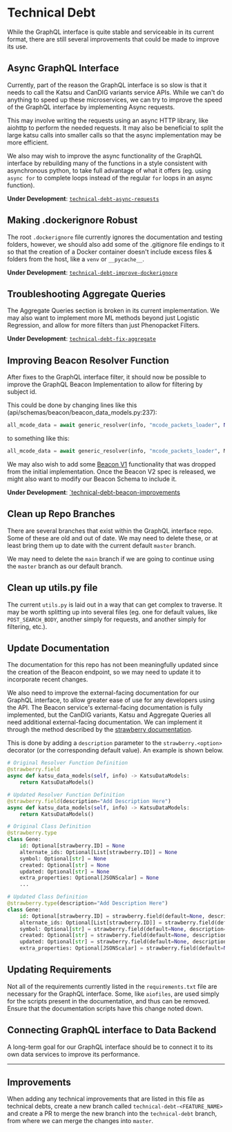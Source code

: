 # Technical Debt

While the GraphQL interface is quite stable and serviceable in its current format, there are still several improvements that could be made to improve its use.

## Async GraphQL Interface

Currently, part of the reason the GraphQL interface is so slow is that it needs to call the Katsu and CanDIG variants service APIs. While we can't do anything to speed up these microservices, we can try to improve the speed of the GraphQL interface by implementing Async requests.

This may involve writing the requests using an async HTTP library, like aiohttp to perform the needed requests. It may also be beneficial to split the large katsu calls into smaller calls so that the async implementation may be more efficient.

We also may wish to improve the async functionality of the GraphQL interface by rebuilding many of the functions in a style consistent with asynchronous python, to take full advantage of what it offers (eg. using `async for` to complete loops instead of the regular `for` loops in an async function).

**Under Development**: [`technical-debt-async-requests`](https://github.com/CanDIG/GraphQL-interface/tree/technical-debt-async-requests)

## Making .dockerignore Robust

The root `.dockerignore` file currently ignores the documentation and testing folders, however, we should also add some of the .gitignore file endings to it so that the creation of a Docker container doesn't include excess files & folders from the host, like a `venv` or `__pycache__`.

**Under Development**: [`technical-debt-improve-dockerignore`](https://github.com/CanDIG/GraphQL-interface/tree/technical-debt-improve-dockerignore)

## Troubleshooting Aggregate Queries

The Aggregate Queries section is broken in its current implementation. We may also want to implement more ML methods beyond just Logistic Regression, and allow for more filters than just Phenopacket Filters.

**Under Development**: [`technical-debt-fix-aggregate`](https://github.com/CanDIG/GraphQL-interface/tree/technical-debt-fix-aggregate)

## Improving Beacon Resolver Function

After fixes to the GraphQL interface filter, it should now be possible to improve the GraphQL Beacon Implementation to allow for filtering by subject id.

This could be done by changing lines like this (api/schemas/beacon/beacon_data_models.py:237):

```python
all_mcode_data = await generic_resolver(info, "mcode_packets_loader", None, MCodePacket)
```

to something like this:

```python
all_mcode_data = await generic_resolver(info, "mcode_packets_loader", MCodePacketInputType(...), MCodePacket)
```

We may also wish to add some [Beacon V1](https://github.com/ga4gh-beacon/specification/blob/master/beacon.md/#query-endpoint) functionality that was dropped from the initial implementation. Once the Beacon V2 spec is released, we might also want to modify our Beacon Schema to include it.

**Under Development**: [`technical-debt-beacon-improvements](https://github.com/CanDIG/GraphQL-interface/tree/technical-debt-beacon-improvements)

## Clean up Repo Branches

There are several branches that exist within the GraphQL interface repo. Some of these are old and out of date. We may need to delete these, or at least bring them up to date with the current default `master` branch.

We may need to delete the `main` branch if we are going to continue using the `master` branch as our default branch.

## Clean up utils.py file

The current `utils.py` is laid out in a way that can get complex to traverse. It may be worth splitting up into several files (eg. one for default values, like `POST_SEARCH_BODY`, another simply for requests, and another simply for filtering, etc.).

## Update Documentation

The documentation for this repo has not been meaningfully updated since the creation of the Beacon endpoint, so we may need to update it to incorporate recent changes.

We also need to improve the external-facing documentation for our GraphQL interface, to allow greater ease of use for any developers using the API. The Beacon service's external-facing documentation is fully implemented, but the CanDIG variants, Katsu and Aggregate Queries all need additional external-facing documentation. We can implement it through the method described by the [strawberry documentation](https://strawberry.rocks/docs/types/input-types#api).

This is done by adding a `description` parameter to the `strawberry.<option>` decorator (or the corresponding default value). An example is shown below.

```python
# Original Resolver Function Definition
@strawberry.field
async def katsu_data_models(self, info) -> KatsuDataModels:
    return KatsuDataModels()

# Updated Resolver Function Definition
@strawberry.field(description="Add Description Here")
async def katsu_data_models(self, info) -> KatsuDataModels:
    return KatsuDataModels()

# Original Class Definition
@strawberry.type
class Gene:
    id: Optional[strawberry.ID] = None
    alternate_ids: Optional[List[strawberry.ID]] = None
    symbol: Optional[str] = None
    created: Optional[str] = None
    updated: Optional[str] = None
    extra_properties: Optional[JSONScalar] = None
    ...

# Updated Class Definition
@strawberry.type(description="Add Description Here")
class Gene:
    id: Optional[strawberry.ID] = strawberry.field(default=None, description="Add Description Here")
    alternate_ids: Optional[List[strawberry.ID]] = strawberry.field(default=None, description="Add Description Here")
    symbol: Optional[str] = strawberry.field(default=None, description="Add Description Here")
    created: Optional[str] = strawberry.field(default=None, description="Add Description Here")
    updated: Optional[str] = strawberry.field(default=None, description="Add Description Here")
    extra_properties: Optional[JSONScalar] = strawberry.field(default=None, description="Add Description Here")
```

## Updating Requirements

Not all of the requirements currently listed in the `requirements.txt` file are necessary for the GraphQL interface. Some, like `aiofiles`, are used simply for the scripts present in the documentation, and thus can be removed. Ensure that the documentation scripts have this change noted down.

## Connecting GraphQL interface to Data Backend

A long-term goal for our GraphQL interface should be to connect it to its own data services to improve its performance.

<hr/>

## Improvements

When adding any technical improvements that are listed in this file as technical debts, create a new branch called `technical-debt-<FEATURE_NAME>` and create a PR to merge the new branch into the `technical-debt` branch, from where we can merge the changes into `master`.
